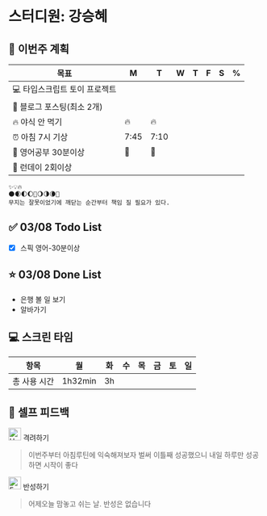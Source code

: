 # 스터디원: 강승혜

## 🚀 이번주 계획

| 목표                            | M   | T   | W   | T   | F   | S   | %   |
| ------------------------------- | --- | --- | --- | --- | --- | --- | --- |
| 💻 타입스크립트 토이 프로젝트  |   |   |    |   |   |    |    |
| 📝 블로그 포스팅(최소 2개)       |   |   |    |   |   |    |    |
| 🔥 야식 안 먹기               | 🔥 | 🔥 |    |   |   |    |    |
| ⏰ 아침 7시 기상                 | 7:45 | 7:10 |    |   |   |    |    |
| 💚 영어공부 30분이상            | 💚 | 💚 |    |   |   |    |    |
| 💪 런데이 2회이상                |   |   |    |   |   |    |    |

```
✨💡🔥
🌑🌒🌓🌔🌝🌖🌗🌘🌚
무지는 잘못이었기에 깨닫는 순간부터 책임 질 필요가 있다.
```

## ✅ 03/08 Todo List
- [x] 스픽 영어-30분이상

## ⭐ 03/08 Done List 
- 은행 볼 일 보기
- 알바가기
 
## 💻 스크린 타임 
| 항목  | 월 | 화 | 수 | 목 | 금 | 토 | 일 |
|------|----|----|----|----|----|----|----|
| 총 사용 시간 | 1h32min | 3h |  |  |  |  |  |

## 🎉 셀프 피드백

<img src="https://raw.githubusercontent.com/Tarikul-Islam-Anik/Animated-Fluent-Emojis/master/Emojis/Smilies/Hugging%20Face.png" alt="Hugging Face" width="25" height="25"> 격려하기</img>

> 이번주부터 아침루틴에 익숙해져보자 벌써 이틀째 성공했으니 내일 하루만 성공하면 시작이 좋다

<img src="https://raw.githubusercontent.com/Tarikul-Islam-Anik/Animated-Fluent-Emojis/master/Emojis/Smilies/Face%20with%20Monocle.png" alt="Face with Monocle" width="25" height="25"> 반성하기</img>

> 어제오늘 맘놓고 쉬는 날. 반성은 없습니다 

